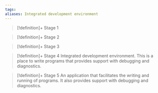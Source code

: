 ```yaml
---
tags:
aliases: Integrated development environment
---
```


> [!definition]+ Stage 1
>

> [!definition]+ Stage 2
>

> [!definition]+ Stage 3
>

> [!definition]+ Stage 4
> Integrated development environment. This is a place to write programs that provides support with debugging and diagnostics.

> [!definition]+ Stage 5
> An application that facilitates the writing and running of programs. It also provides support with debugging and diagnostics.



